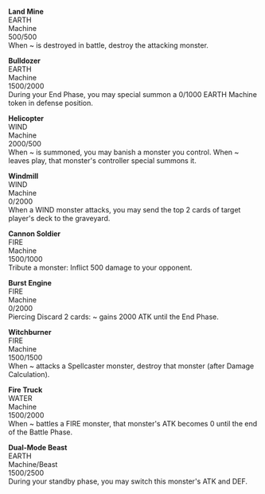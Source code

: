 **Land Mine**  
EARTH  
Machine  
500/500  
When ~ is destroyed in battle, destroy the attacking monster.

**Bulldozer**  
EARTH  
Machine  
1500/2000  
During your End Phase, you may special summon a 0/1000 EARTH Machine token in defense position.

**Helicopter**  
WIND  
Machine  
2000/500  
When ~ is summoned, you may banish a monster you control.
When ~ leaves play, that monster's controller special summons it.

**Windmill**  
WIND  
Machine  
0/2000  
When a WIND monster attacks, you may send the top 2 cards of target player's deck to the graveyard.

**Cannon Soldier**  
FIRE  
Machine  
1500/1000  
Tribute a monster: Inflict 500 damage to your opponent.

**Burst Engine**  
FIRE  
Machine  
0/2000  
Piercing
Discard 2 cards: ~ gains 2000 ATK until the End Phase.

**Witchburner**  
FIRE  
Machine  
1500/1500  
When ~ attacks a Spellcaster monster, destroy that monster (after Damage Calculation).

**Fire Truck**  
WATER  
Machine  
1500/2000  
When ~ battles a FIRE monster, that monster's ATK becomes 0 until the end of the Battle Phase.

**Dual-Mode Beast**  
EARTH  
Machine/Beast  
1500/2500  
During your standby phase, you may switch this monster's ATK and DEF.
